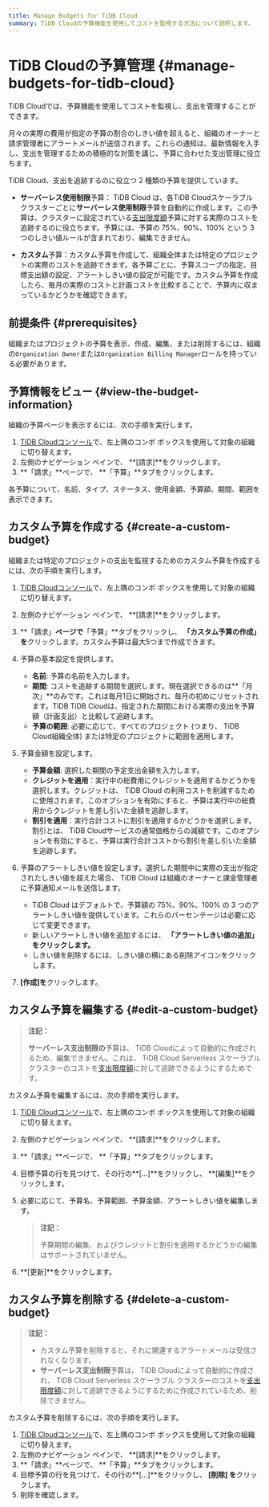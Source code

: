 ```yaml
---
title: Manage Budgets for TiDB Cloud
summary: TiDB Cloudの予算機能を使用してコストを監視する方法について説明します。
---
```


# TiDB Cloudの予算管理 {#manage-budgets-for-tidb-cloud}

TiDB Cloudでは、予算機能を使用してコストを監視し、支出を管理することができます。

月々の実際の費用が指定の予算の割合のしきい値を超えると、組織のオーナーと請求管理者にアラートメールが送信されます。これらの通知は、最新情報を入手し、支出を管理するための積極的な対策を講じ、予算に合わせた支出管理に役立ちます。

TiDB Cloud、支出を追跡するのに役立つ 2 種類の予算を提供しています。

-   **サーバーレス使用制限**予算： TiDB Cloud は、各TiDB Cloudスケーラブル クラスターごとに**サーバーレス使用制限**予算を自動的に作成します。この予算は、クラスターに設定されている[支出限度額](/tidb-cloud/manage-serverless-spend-limit.md)予算に対する実際のコストを追跡するのに役立ちます。予算には、予算の 75%、90%、100% という 3 つのしきい値ルールが含まれており、編集できません。

-   **カスタム**予算：カスタム予算を作成して、組織全体または特定のプロジェクトの実際のコストを追跡できます。各予算ごとに、予算スコープの指定、目標支出額の設定、アラートしきい値の設定が可能です。カスタム予算を作成したら、毎月の実際のコストと計画コストを比較することで、予算内に収まっているかどうかを確認できます。

## 前提条件 {#prerequisites}

組織またはプロジェクトの予算を表示、作成、編集、または削除するには、組織の`Organization Owner`または`Organization Billing Manager`ロールを持っている必要があります。

## 予算情報をビュー {#view-the-budget-information}

組織の予算ページを表示するには、次の手順を実行します。

1.  [TiDB Cloudコンソール](https://tidbcloud.com)で、左上隅のコンボ ボックスを使用して対象の組織に切り替えます。
2.  左側のナビゲーション ペインで、 **[請求]**をクリックします。
3.  **「請求」**ページで、 **「予算」**タブをクリックします。

各予算について、名前、タイプ、ステータス、使用金額、予算額、期間、範囲を表示できます。

## カスタム予算を作成する {#create-a-custom-budget}

組織または特定のプロジェクトの支出を監視するためのカスタム予算を作成するには、次の手順を実行します。

1.  [TiDB Cloudコンソール](https://tidbcloud.com)で、左上隅のコンボ ボックスを使用して対象の組織に切り替えます。

2.  左側のナビゲーション ペインで、 **[請求]**をクリックします。

3.  **「請求」**ページで**「予算」**タブをクリックし、 **「カスタム予算の作成」を**クリックします。カスタム予算は最大5つまで作成できます。

4.  予算の基本設定を提供します。

    -   **名前**: 予算の名前を入力します。
    -   **期間**: コストを追跡する期間を選択します。現在選択できるのは**「月次」**のみです。これは毎月1日に開始され、毎月の初めにリセットされます。TiDB TiDB Cloudは、指定された期間における実際の支出を予算額（計画支出）と比較して追跡します。
    -   **予算の範囲**: 必要に応じて、すべてのプロジェクト (つまり、 TiDB Cloud組織全体) または特定のプロジェクトに範囲を適用します。

5.  予算金額を設定します。

    -   **予算金額**: 選択した期間の予定支出金額を入力します。
    -   **クレジットを適用**：実行中の総費用にクレジットを適用するかどうかを選択します。クレジットは、 TiDB Cloud の利用コストを削減するために使用されます。このオプションを有効にすると、予算は実行中の総費用からクレジットを差し引いた金額を追跡します。
    -   **割引を適用**：実行合計コストに割引を適用するかどうかを選択します。割引とは、 TiDB Cloudサービスの通常価格からの減額です。このオプションを有効にすると、予算は実行合計コストから割引を差し引いた金額を追跡します。

6.  予算のアラートしきい値を設定します。選択した期間中に実際の支出が指定されたしきい値を超えた場合、 TiDB Cloud は組織のオーナーと課金管理者に予算通知メールを送信します。

    -   TiDB Cloud はデフォルトで、予算額の 75%、90%、100% の 3 つのアラートしきい値を提供しています。これらのパーセンテージは必要に応じて変更できます。
    -   新しいアラートしきい値を追加するには、 **「アラートしきい値の追加」をクリックします。**
    -   しきい値を削除するには、しきい値の横にある削除アイコンをクリックします。

7.  **[作成]を**クリックします。

## カスタム予算を編集する {#edit-a-custom-budget}

> **注記：**
>
> **サーバーレス支出制限の**予算は、 TiDB Cloudによって自動的に作成されるため、編集できません。これは、 TiDB Cloud Serverless スケーラブル クラスターのコストを[支出限度額](/tidb-cloud/manage-serverless-spend-limit.md)に対して追跡できるようにするためです。

カスタム予算を編集するには、次の手順を実行します。

1.  [TiDB Cloudコンソール](https://tidbcloud.com)で、左上隅のコンボ ボックスを使用して対象の組織に切り替えます。

2.  左側のナビゲーション ペインで、 **[請求]**をクリックします。

3.  **「請求」**ページで、 **「予算」**タブをクリックします。

4.  目標予算の行を見つけて、その行の**[...]**をクリックし、 **[編集]**をクリックします。

5.  必要に応じて、予算名、予算範囲、予算金額、アラートしきい値を編集します。

    > **注記：**
    >
    > 予算期間の編集、およびクレジットと割引を適用するかどうかの編集はサポートされていません。

6.  **[更新]**をクリックします。

## カスタム予算を削除する {#delete-a-custom-budget}

> **注記：**
>
> -   カスタム予算を削除すると、それに関連するアラートメールは受信されなくなります。
> -   **サーバーレス支出制限**予算は、 TiDB Cloudによって自動的に作成され、 TiDB Cloud Serverless スケーラブル クラスターのコストを[支出限度額](/tidb-cloud/manage-serverless-spend-limit.md)に対して追跡できるようにするために作成されているため、削除できません。

カスタム予算を削除するには、次の手順を実行します。

1.  [TiDB Cloudコンソール](https://tidbcloud.com)で、左上隅のコンボ ボックスを使用して対象の組織に切り替えます。
2.  左側のナビゲーション ペインで、 **[請求]**をクリックします。
3.  **「請求」**ページで、 **「予算」**タブをクリックします。
4.  目標予算の行を見つけて、その行の**[...]**をクリックし、 **[削除] を**クリックします。
5.  削除を確認します。
